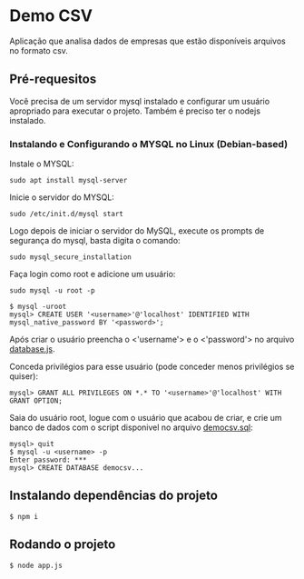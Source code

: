 # Demo CSV

Aplicação que analisa dados de empresas que estão disponíveis arquivos no formato csv.

## Pré-requesitos

Você precisa de um servidor mysql instalado e configurar um usuário apropriado para executar o projeto. Também é preciso ter o nodejs instalado.

### Instalando e Configurando o MYSQL no Linux (Debian-based)

Instale o MYSQL:

```shell
sudo apt install mysql-server
```

Inicie o servidor do MYSQL:

```shell
sudo /etc/init.d/mysql start
```

Logo depois de iniciar o servidor do MySQL, execute os prompts de segurança do mysql, basta digita o comando:

```shell
sudo mysql_secure_installation
```

Faça login como root e adicione um usuário:

```shell
sudo mysql -u root -p
```

```shell
$ mysql -uroot
mysql> CREATE USER '<username>'@'localhost' IDENTIFIED WITH mysql_native_password BY '<password>';
```

Após criar o usuário preencha o <'username'> e o <'password'> no arquivo [database.js](https://github.com/XatubaPox/demo-csv/blob/main/database/database.js).

Conceda privilégios para esse usuário (pode conceder menos privilégios se quiser):


```shell
mysql> GRANT ALL PRIVILEGES ON *.* TO '<username>'@'localhost' WITH GRANT OPTION;
```

Saia do usuário root, logue com o usuário que acabou de criar, e crie um banco de dados com o script disponivel no arquivo [democsv.sql](https://github.com/XatubaPox/demo-csv/blob/main/database/democsv.sql):

```shell
mysql> quit
$ mysql -u <username> -p
Enter password: ***
mysql> CREATE DATABASE democsv...
```

## Instalando dependências do projeto

```shell
$ npm i
```

## Rodando o projeto

```shell
$ node app.js
```




